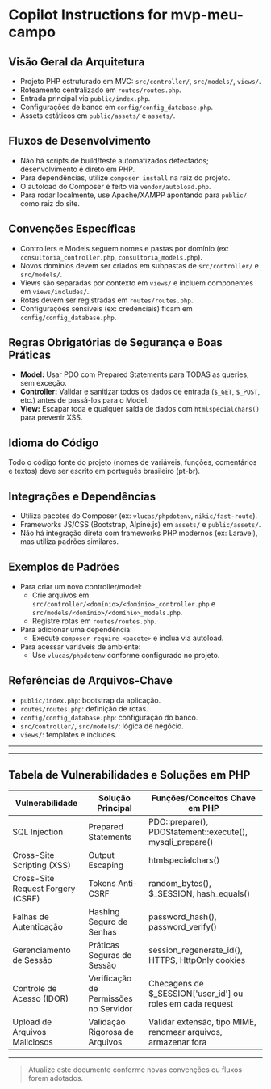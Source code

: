 # Copilot Instructions for mvp-meu-campo

## Visão Geral da Arquitetura
- Projeto PHP estruturado em MVC: `src/controller/`, `src/models/`, `views/`.
- Roteamento centralizado em `routes/routes.php`.
- Entrada principal via `public/index.php`.
- Configurações de banco em `config/config_database.php`.
- Assets estáticos em `public/assets/` e `assets/`.

## Fluxos de Desenvolvimento
- Não há scripts de build/teste automatizados detectados; desenvolvimento é direto em PHP.
- Para dependências, utilize `composer install` na raiz do projeto.
- O autoload do Composer é feito via `vendor/autoload.php`.
- Para rodar localmente, use Apache/XAMPP apontando para `public/` como raiz do site.

## Convenções Específicas
- Controllers e Models seguem nomes e pastas por domínio (ex: `consultoria_controller.php`, `consultoria_models.php`).
- Novos domínios devem ser criados em subpastas de `src/controller/` e `src/models/`.
- Views são separadas por contexto em `views/` e incluem componentes em `views/includes/`.
- Rotas devem ser registradas em `routes/routes.php`.
- Configurações sensíveis (ex: credenciais) ficam em `config/config_database.php`.

## Regras Obrigatórias de Segurança e Boas Práticas

- **Model:** Usar PDO com Prepared Statements para TODAS as queries, sem exceção.
- **Controller:** Validar e sanitizar todos os dados de entrada (`$_GET`, `$_POST`, etc.) antes de passá-los para o Model.
- **View:** Escapar toda e qualquer saída de dados com `htmlspecialchars()` para prevenir XSS.

## Idioma do Código
Todo o código fonte do projeto (nomes de variáveis, funções, comentários e textos) deve ser escrito em português brasileiro (pt-br).

## Integrações e Dependências
- Utiliza pacotes do Composer (ex: `vlucas/phpdotenv`, `nikic/fast-route`).
- Frameworks JS/CSS (Bootstrap, Alpine.js) em `assets/` e `public/assets/`.
- Não há integração direta com frameworks PHP modernos (ex: Laravel), mas utiliza padrões similares.

## Exemplos de Padrões
- Para criar um novo controller/model:
  - Crie arquivos em `src/controller/<domínio>/<domínio>_controller.php` e `src/models/<domínio>/<domínio>_models.php`.
  - Registre rotas em `routes/routes.php`.
- Para adicionar uma dependência:
  - Execute `composer require <pacote>` e inclua via autoload.
- Para acessar variáveis de ambiente:
  - Use `vlucas/phpdotenv` conforme configurado no projeto.

## Referências de Arquivos-Chave
- `public/index.php`: bootstrap da aplicação.
- `routes/routes.php`: definição de rotas.
- `config/config_database.php`: configuração do banco.
- `src/controller/`, `src/models/`: lógica de negócio.
- `views/`: templates e includes.

---


---

## Tabela de Vulnerabilidades e Soluções em PHP

| Vulnerabilidade                      | Solução Principal                   | Funções/Conceitos Chave em PHP                                      |
|--------------------------------------|-------------------------------------|---------------------------------------------------------------------|
| SQL Injection                        | Prepared Statements                 | PDO::prepare(), PDOStatement::execute(), mysqli_prepare()           |
| Cross-Site Scripting (XSS)           | Output Escaping                     | htmlspecialchars()                                                  |
| Cross-Site Request Forgery (CSRF)    | Tokens Anti-CSRF                    | random_bytes(), $_SESSION, hash_equals()                            |
| Falhas de Autenticação               | Hashing Seguro de Senhas            | password_hash(), password_verify()                                  |
| Gerenciamento de Sessão              | Práticas Seguras de Sessão          | session_regenerate_id(), HTTPS, HttpOnly cookies                    |
| Controle de Acesso (IDOR)            | Verificação de Permissões no Servidor| Checagens de $_SESSION['user_id'] ou roles em cada request          |
| Upload de Arquivos Maliciosos        | Validação Rigorosa de Arquivos      | Validar extensão, tipo MIME, renomear arquivos, armazenar fora      |

---

> Atualize este documento conforme novas convenções ou fluxos forem adotados.
